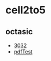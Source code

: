 # cell2to5

## octasic
* [3032](./octi/OCT3032WOctasic.html)
* [pdfTest](./GSM_Location_Update_Sequence_Diagram.pdf)
